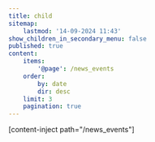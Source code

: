 ```yaml
---
title: child
sitemap:
    lastmod: '14-09-2024 11:43'
show_children_in_secondary_menu: false
published: true
content:
    items:
        '@page': /news_events
    order:
        by: date
        dir: desc
    limit: 3
    pagination: true
---
```


[content-inject path="/news_events"]